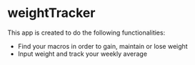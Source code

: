 # weightTracker

This app is created to do the following functionalities:
 - Find your macros in order to gain, maintain or lose weight
 - Input weight and track your weekly average